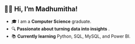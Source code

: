    ## 👩‍💻 Hi, I’m Madhumitha!
 
 - 🎓 I am a **Computer Science** graduate.
 - 🔍 **Passionate about turning data into insights** . 
 - 📚 **Currently learning** Python, SQL, MySQL, and Power BI.
  






